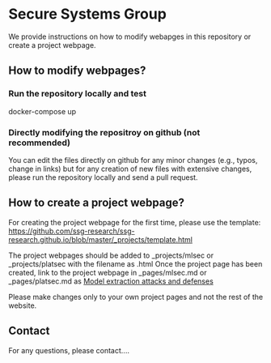 # Secure Systems Group

We provide instructions on how to modify webapges in this repository or create a project webpage.

## How to modify webpages?

### Run the repository locally and test

docker-compose up

### Directly modifying the repositroy on github (not recommended)

You can edit the files directly on github for any minor changes (e.g., typos, change in links)
but for any creation of new files with extensive changes, please run the repository locally and send a pull request.

## How to create a project webpage?

For creating the project webpage for the first time, please use the template: https://github.com/ssg-research/ssg-research.github.io/blob/master/_projects/template.html

The project webpages should be added to _projects/mlsec or _projects/platsec with the filename as <projectname>.html
Once the project page has been created, link to the project webpage in _pages/mlsec.md or _pages/platsec.md as [Model extraction attacks and defenses](/_projects/mlsec/modelExtDef)

Please make changes only to your own project pages and not the rest of the website.

## Contact

For any questions, please contact....
